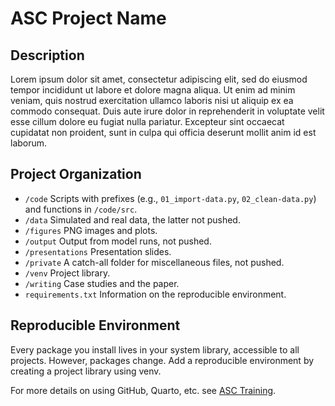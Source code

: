# ASC Project Name


## Description

Lorem ipsum dolor sit amet, consectetur adipiscing elit, sed do eiusmod
tempor incididunt ut labore et dolore magna aliqua. Ut enim ad minim
veniam, quis nostrud exercitation ullamco laboris nisi ut aliquip ex ea
commodo consequat. Duis aute irure dolor in reprehenderit in voluptate
velit esse cillum dolore eu fugiat nulla pariatur. Excepteur sint
occaecat cupidatat non proident, sunt in culpa qui officia deserunt
mollit anim id est laborum.

## Project Organization

- `/code` Scripts with prefixes (e.g., `01_import-data.py`,
  `02_clean-data.py`) and functions in `/code/src`.
- `/data` Simulated and real data, the latter not pushed.
- `/figures` PNG images and plots.
- `/output` Output from model runs, not pushed.
- `/presentations` Presentation slides.
- `/private` A catch-all folder for miscellaneous files, not pushed.
- `/venv` Project library.
- `/writing` Case studies and the paper.
- `requirements.txt` Information on the reproducible environment.

## Reproducible Environment

Every package you install lives in your system library, accessible to
all projects. However, packages change. Add a reproducible environment
by creating a project library using venv.

For more details on using GitHub, Quarto, etc. see [ASC
Training](https://github.com/marcdotson/asc-training).
